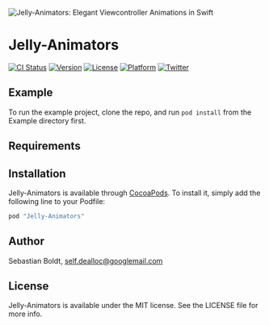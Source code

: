 ![Jelly-Animators: Elegant Viewcontroller Animations in Swift](https://github.com/SebastianBoldt/Jelly-Animators/blob/develop/Github/JellyAnimators.png?raw=true)

# Jelly-Animators

[![CI Status](https://travis-ci.org/SebastianBoldt/Jelly-Animators.svg?style=flat)](https://travis-ci.org/SebastianBoldt/Jelly-Animators)
[![Version](https://img.shields.io/cocoapods/v/Jelly-Animators.svg?style=flat)](http://cocoapods.org/pods/Jelly-Animators)
[![License](https://img.shields.io/cocoapods/l/Jelly-Animators.svg?style=flat)](http://cocoapods.org/pods/Jelly-Animators)
[![Platform](https://img.shields.io/cocoapods/p/Jelly-Animators.svg?style=flat)](http://cocoapods.org/pods/Jelly-Animators)
[![Twitter](https://img.shields.io/badge/twitter-@sebastianboldt-blue.svg?style=flat)](http://twitter.com/sebastianboldt)

## Example

To run the example project, clone the repo, and run `pod install` from the Example directory first.

## Requirements

## Installation

Jelly-Animators is available through [CocoaPods](http://cocoapods.org). To install
it, simply add the following line to your Podfile:

```ruby
pod "Jelly-Animators"
```

## Author

Sebastian Boldt, self.dealloc@googlemail.com

## License

Jelly-Animators is available under the MIT license. See the LICENSE file for more info.
